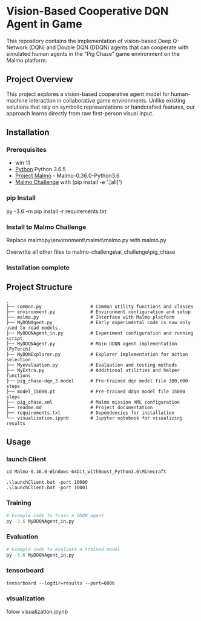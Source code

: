 # Vision-Based Cooperative DQN Agent in Game

This repository contains the implementation of vision-based Deep Q-Network (DQN) and Double DQN (DDQN) agents that can cooperate with simulated human agents in the "Pig Chase" game environment on the Malmo platform.

## Project Overview

This project explores a vision-based cooperative agent model for human-machine interaction in collaborative game environments. Unlike existing solutions that rely on symbolic representations or handcrafted features, our approach learns directly from raw first-person visual input.

## Installation


### Prerequisites
- win 11
- [Python](https://www.python.org/) Python 3.6.5 
- [Project Malmo](https://github.com/Microsoft/malmo) - Malmo-0.36.0-Python3.6
- [Malmo Challenge](https://github.com/Microsoft/malmo-challenge) with (pip install -e '.[all]')

### pip Install

py -3.6 -m pip install -r requirements.txt

### Install to Malmo Challenge

Replace malmopy\environment\malmo\malmo.py with malmo.py

Overwrite all other files to malmo-challenge\ai_challenge\pig_chase


### Installation complete

## Project Structure

```
.
├── common.py                  # Common utility functions and classes
├── environment.py             # Environment configuration and setup
├── malmo.py                   # Interface with Malmo platform
├── MyDQNAgent.py              # Early experimental code is now only used to read models.
├── MyDDQNAgent_in.py          # Experiment configuration and running script
├── MyDDQNAgent.py             # Main DDQN agent implementation (PyTorch)
├── MyDQNExplorer.py           # Explorer implementation for action selection
├── Myevaluation.py            # Evaluation and testing methods
├── MyExtra.py                 # Additional utilities and helper functions
├── pig_chase-dqn_3.model      # Pre-trained dqn model file 300,000 steps
├── model_15000.pt             # Pre-trained ddqn model file 15000 steps
├── pig_chase.xml              # Malmo mission XML configuration
├── readme.md                  # Project documentation
├── requirements.txt           # Dependencies for installation
└── visualization.ipynb        # Jupyter notebook for visualizing results

```

## Usage

### launch Client

``` 
cd Malmo-0.36.0-Windows-64bit_withBoost_Python3.6\Minecraft

.\launchClient.bat -port 10000
.\launchClient.bat -port 10001
```


### Training

```python
# Example code to train a DDQN agent
py -3.6 MyDDQNAgent_in.py 
```

### Evaluation

```python
# Example code to evaluate a trained model
py -3.6 MyDDQNAgent_in.py 
```


### tensorboard

```
tensorboard --logdir=results --port=6006
```




### visualization

folow visualization.ipynb 


